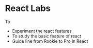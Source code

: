 # React Labs

To
* Experiment the react features
* To study the basic feature of react
* Guide line from Rookie to Pro in React